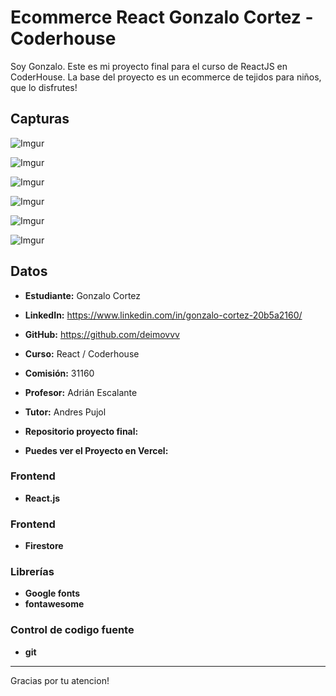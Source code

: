 


# Ecommerce React Gonzalo Cortez - Coderhouse

Soy Gonzalo. Este es mi proyecto final para el curso de ReactJS en CoderHouse.
La base del proyecto es un ecommerce de tejidos para niños, que lo disfrutes!

## Capturas


![Imgur](https://i.imgur.com/7BSSuEl.png)

![Imgur](https://i.imgur.com/NFbRzrK.png)

![Imgur](https://i.imgur.com/eaEvWME.png)

![Imgur](https://i.imgur.com/w2LXRQw.png)


![Imgur](https://i.imgur.com/zWgrxs2.png)

![Imgur](https://i.imgur.com/zB9dXUf.png)


## Datos

* **Estudiante:** Gonzalo Cortez

* **LinkedIn:** https://www.linkedin.com/in/gonzalo-cortez-20b5a2160/

* **GitHub:** https://github.com/deimovvv


* **Curso:** React / Coderhouse

* **Comisión:** 31160

* **Profesor:** Adrián Escalante

* **Tutor:** Andres Pujol


* **Repositorio proyecto final:** 

* **Puedes ver el Proyecto en Vercel:** 


### Frontend

* **React.js**

### Frontend

* **Firestore**

### Librerías 

* **Google fonts**
* **fontawesome**

### Control de codigo fuente

* **git**

-------------------------------------------------

Gracias por tu atencion!







